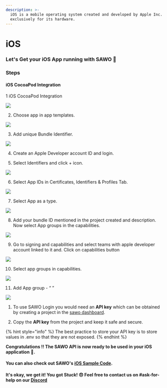 ```yaml
---
description: >-
  iOS is a mobile operating system created and developed by Apple Inc.
  exclusively for its hardware.
---
```


# iOS

### Let's Get your iOS App running with SAWO 🙌 

### **Steps**

#### iOS CocoaPod Integration

1 iOS CocoaPod Integration

![](../.gitbook/assets/new-xcode-project.png)

2. Choose app in app templates.

![](../.gitbook/assets/select-app-template.png)

3. Add unique Bundle Identifier.

![](../.gitbook/assets/bundle-identifier.png)

4. Create an Apple Developer account ID and login.

5. Select Identifiers and click + icon.

![](../.gitbook/assets/add-identifier.png)

6. Select App IDs in Certificates, Identifiers & Profiles Tab.

![](../.gitbook/assets/app-ids.png)

7. Select App as a type.

![](../.gitbook/assets/select-app-template%20%281%29.png)

8. Add your bundle ID mentioned in the project created and description. Now select App groups in the capabilities.

![](../.gitbook/assets/select-app-groups-capabilty.png)

9. Go to signing and capabilities and select teams with apple developer account linked to it and. Click on capabilities button

![](../.gitbook/assets/select-apple-developer-account-in-team.png)

10. Select app groups in capabilities.

![](../.gitbook/assets/select-app-groups-in-capabilities.png)

11. Add App group - “ ”

![](../.gitbook/assets/add-app-group.png)



1. To use SAWO Login you would need an **API key** which can be obtained by creating a project in the [sawo dashboard](https://dev.sawolabs.com/). 

2. Copy the **API key** from the project and keep it safe and secure.

{% hint style="info" %}
The best practice to store your API key is to store values in .env so that they are not exposed.
{% endhint %}

**Congratulations !! The SAWO API is now ready to be used in your iOS application** 🤘**.**  

#### You can also check out SAWO's [iOS Sample Code](https://github.com/sawolabs/ios-sdk-demo).

#### It's okay, we get it! You got Stuck! 😞 Feel free to contact us on \#ask-for-help on our [Discord](https://discord.com/invite/TpnCfMUE5P)

